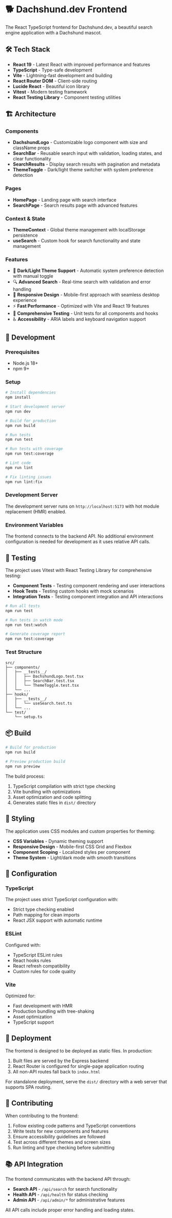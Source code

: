 # 🐕 Dachshund.dev Frontend

The React TypeScript frontend for Dachshund.dev, a beautiful search engine application with a Dachshund mascot.

## 🛠️ Tech Stack

- **React 19** - Latest React with improved performance and features
- **TypeScript** - Type-safe development
- **Vite** - Lightning-fast development and building
- **React Router DOM** - Client-side routing
- **Lucide React** - Beautiful icon library
- **Vitest** - Modern testing framework
- **React Testing Library** - Component testing utilities

## 🏗️ Architecture

### Components

- **DachshundLogo** - Customizable logo component with size and className props
- **SearchBar** - Reusable search input with validation, loading states, and clear functionality
- **SearchResults** - Display search results with pagination and metadata
- **ThemeToggle** - Dark/light theme switcher with system preference detection

### Pages

- **HomePage** - Landing page with search interface
- **SearchPage** - Search results page with advanced features

### Context & State

- **ThemeContext** - Global theme management with localStorage persistence
- **useSearch** - Custom hook for search functionality and state management

### Features

- 🎨 **Dark/Light Theme Support** - Automatic system preference detection with manual toggle
- 🔍 **Advanced Search** - Real-time search with validation and error handling
- 📱 **Responsive Design** - Mobile-first approach with seamless desktop experience
- ⚡ **Fast Performance** - Optimized with Vite and React 19 features
- 🧪 **Comprehensive Testing** - Unit tests for all components and hooks
- ♿ **Accessibility** - ARIA labels and keyboard navigation support

## 🚀 Development

### Prerequisites

- Node.js 18+
- npm 9+

### Setup

```bash
# Install dependencies
npm install

# Start development server
npm run dev

# Build for production
npm run build

# Run tests
npm run test

# Run tests with coverage
npm run test:coverage

# Lint code
npm run lint

# Fix linting issues
npm run lint:fix
```

### Development Server

The development server runs on `http://localhost:5173` with hot module replacement (HMR) enabled.

### Environment Variables

The frontend connects to the backend API. No additional environment configuration is needed for development as it uses relative API calls.

## 🧪 Testing

The project uses Vitest with React Testing Library for comprehensive testing:

- **Component Tests** - Testing component rendering and user interactions
- **Hook Tests** - Testing custom hooks with mock scenarios
- **Integration Tests** - Testing component integration and API interactions

```bash
# Run all tests
npm run test

# Run tests in watch mode
npm run test:watch

# Generate coverage report
npm run test:coverage
```

### Test Structure

```
src/
├── components/
│   ├── __tests__/
│   │   ├── DachshundLogo.test.tsx
│   │   ├── SearchBar.test.tsx
│   │   └── ThemeToggle.test.tsx
│   └── ...
├── hooks/
│   ├── __tests__/
│   │   └── useSearch.test.ts
│   └── ...
└── test/
    └── setup.ts
```

## 📦 Build

```bash
# Build for production
npm run build

# Preview production build
npm run preview
```

The build process:
1. TypeScript compilation with strict type checking
2. Vite bundling with optimizations
3. Asset optimization and code splitting
4. Generates static files in `dist/` directory

## 🎨 Styling

The application uses CSS modules and custom properties for theming:

- **CSS Variables** - Dynamic theming support
- **Responsive Design** - Mobile-first CSS Grid and Flexbox
- **Component Scoping** - Localized styles per component
- **Theme System** - Light/dark mode with smooth transitions

## 🔧 Configuration

### TypeScript

The project uses strict TypeScript configuration with:
- Strict type checking enabled
- Path mapping for clean imports
- React JSX support with automatic runtime

### ESLint

Configured with:
- TypeScript ESLint rules
- React hooks rules
- React refresh compatibility
- Custom rules for code quality

### Vite

Optimized for:
- Fast development with HMR
- Production bundling with tree-shaking
- Asset optimization
- TypeScript support

## 🚢 Deployment

The frontend is designed to be deployed as static files. In production:

1. Built files are served by the Express backend
2. React Router is configured for single-page application routing
3. All non-API routes fall back to `index.html`

For standalone deployment, serve the `dist/` directory with a web server that supports SPA routing.

## 🤝 Contributing

When contributing to the frontend:

1. Follow existing code patterns and TypeScript conventions
2. Write tests for new components and features
3. Ensure accessibility guidelines are followed
4. Test across different themes and screen sizes
5. Run linting and type checking before submitting

## 📚 API Integration

The frontend communicates with the backend API through:

- **Search API** - `/api/search` for search functionality
- **Health API** - `/api/health` for status checking
- **Admin API** - `/api/admin/*` for administrative features

All API calls include proper error handling and loading states.
